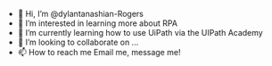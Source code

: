 - 👋 Hi, I’m @dylantanashian-Rogers
- 👀 I’m interested in learning more about RPA
- 🌱 I’m currently learning how to use UiPath via the UIPath Academy
- 💞️ I’m looking to collaborate on ...
- 📫 How to reach me Email  me, message me!

<!---
dylantanashian-Rogers/dylantanashian-Rogers is a ✨ special ✨ repository because its `README.md` (this file) appears on your GitHub profile.
You can click the Preview link to take a look at your changes.
--->
